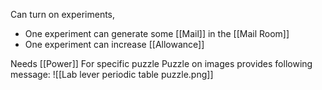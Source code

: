 
Can turn on experiments,
- One experiment can generate some [[Mail]] in the [[Mail Room]]
- One experiment can increase [[Allowance]]

Needs [[Power]] For specific puzzle
Puzzle on images provides following message:
![[Lab lever periodic table puzzle.png]]